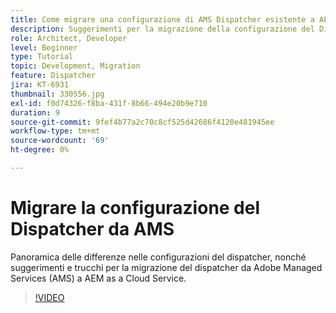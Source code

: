 ```yaml
---
title: Come migrare una configurazione di AMS Dispatcher esistente a AEM as a Cloud Service
description: Suggerimenti per la migrazione della configurazione del Dispatcher AEM da Adobe Managed Services (AMS) a AEM as a Cloud Service.
role: Architect, Developer
level: Beginner
type: Tutorial
topic: Development, Migration
feature: Dispatcher
jira: KT-6931
thumbnail: 330556.jpg
exl-id: f0d74326-f8ba-431f-8b66-494e20b9e710
duration: 9
source-git-commit: 9fef4b77a2c70c8cf525d42686f4120e481945ee
workflow-type: tm+mt
source-wordcount: '69'
ht-degree: 0%

---
```


# Migrare la configurazione del Dispatcher da AMS

Panoramica delle differenze nelle configurazioni del dispatcher, nonché suggerimenti e trucchi per la migrazione del dispatcher da Adobe Managed Services (AMS) a AEM as a Cloud Service.

>[!VIDEO](https://video.tv.adobe.com/v/330556?quality=12&learn=on)
